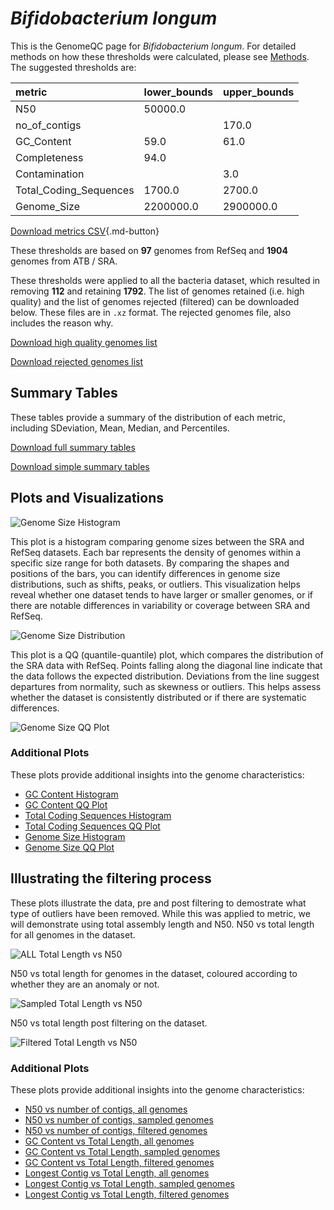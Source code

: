 # *Bifidobacterium longum*

This is the GenomeQC page for *Bifidobacterium longum*. For detailed methods on how these thresholds were calculated, please see [Methods](../../methods.md).
The suggested thresholds are: 

| metric                 | lower_bounds   | upper_bounds   |
|:-----------------------|:---------------|:---------------|
| N50                    | 50000.0        |                |
| no_of_contigs          |                | 170.0          |
| GC_Content             | 59.0           | 61.0           |
| Completeness           | 94.0           |                |
| Contamination          |                | 3.0            |
| Total_Coding_Sequences | 1700.0         | 2700.0         |
| Genome_Size            | 2200000.0      | 2900000.0      |

[Download metrics CSV](Bifidobacterium_longum_metrics.csv){.md-button}


These thresholds are based on **97** genomes from RefSeq and **1904** genomes from ATB / SRA.

These thresholds were applied to all the bacteria dataset, which resulted in removing **112** and retaining **1792**.
The list of genomes retained (i.e. high quality) and the list of genomes rejected (filtered) can be downloaded below. These files are in `.xz` format. The rejected genomes file, also includes the reason why.

[Download high quality genomes list](Bifidobacterium_longum_high_quality_genomes.csv.xz)


[Download rejected genomes list](Bifidobacterium_longum_filtered_out_genomes.csv.xz)



## Summary Tables
These tables provide a summary of the distribution of each metric, including SDeviation, Mean, Median, and Percentiles.

[Download full summary tables](summary.csv)

[Download simple summary tables](selected_summary.csv)

## Plots and Visualizations

![Genome Size Histogram](Genome_Size_refseq_histogram_kde.png)

This plot is a histogram comparing genome sizes between the SRA and RefSeq datasets. Each bar represents the density of genomes within a specific size range for both datasets. By comparing the shapes and positions of the bars, you can identify differences in genome size distributions, such as shifts, peaks, or outliers. This visualization helps reveal whether one dataset tends to have larger or smaller genomes, or if there are notable differences in variability or coverage between SRA and RefSeq.

![Genome Size Distribution](Genome_Size_refseq_histogram_kde.png)

This plot is a QQ (quantile-quantile) plot, which compares the distribution of the SRA data with RefSeq. Points falling along the diagonal line indicate that the data follows the expected distribution. Deviations from the line suggest departures from normality, such as skewness or outliers. This helps assess whether the dataset is consistently distributed or if there are systematic differences.

![Genome Size QQ Plot](Genome_Size_refseq_qqplot.png)

### Additional Plots

These plots provide additional insights into the genome characteristics:

- [GC Content Histogram](GC_Content_refseq_histogram_kde.png)
- [GC Content QQ Plot](GC_Content_refseq_qqplot.png)
- [Total Coding Sequences Histogram](Total_Coding_Sequences_refseq_histogram_kde.png)
- [Total Coding Sequences QQ Plot](Total_Coding_Sequences_refseq_qqplot.png)
- [Genome Size Histogram](Genome_Size_refseq_histogram_kde.png)
- [Genome Size QQ Plot](Genome_Size_refseq_qqplot.png)
## Illustrating the filtering process
These plots illustrate the data, pre and post filtering to demostrate what type of outliers have been removed. While this was applied to metric, we will demonstrate using total assembly length and N50.
N50 vs total length for all genomes in the dataset.

![ALL Total Length vs N50](Bifidobacterium_longum_all_total_length_N50.png)

N50 vs total length for genomes in the dataset, coloured according to whether they are an anomaly or not.

![Sampled Total Length vs N50](Bifidobacterium_longum_sample_total_length_N50.png)

N50 vs total length post filtering on the dataset.

![Filtered Total Length vs N50](Bifidobacterium_longum_filt_total_length_N50.png)

### Additional Plots

These plots provide additional insights into the genome characteristics:

- [N50 vs number of contigs, all genomes](Bifidobacterium_longum_all_N50_number.png)
- [N50 vs number of contigs, sampled genomes](Bifidobacterium_longum_sample_N50_number.png)
- [N50 vs number of contigs, filtered genomes](Bifidobacterium_longum_filt_N50_number.png)
- [GC Content vs Total Length, all genomes](Bifidobacterium_longum_all_total_length_GC_Content.png)
- [GC Content vs Total Length, sampled genomes](Bifidobacterium_longum_sample_total_length_GC_Content.png)
- [GC Content vs Total Length, filtered genomes](Bifidobacterium_longum_filt_total_length_GC_Content.png)
- [Longest Contig vs Total Length, all genomes](Bifidobacterium_longum_all_total_length_longest.png)
- [Longest Contig vs Total Length, sampled genomes](Bifidobacterium_longum_sample_total_length_longest.png)
- [Longest Contig vs Total Length, filtered genomes](Bifidobacterium_longum_filt_total_length_longest.png)
